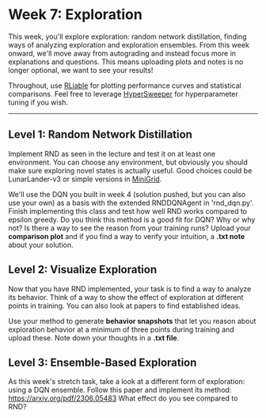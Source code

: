 # Week 7: Exploration

This week, you'll explore exploration: random network distillation, finding ways of analyzing exploration and exploration ensembles. From this week onward, we'll move away from autograding and instead focus more in explanations and questions. This means uploading plots and notes is no longer optional, we want to see your results!

Throughout, use [RLiable](https://github.com/google-research/rliable) for plotting performance curves and statistical comparisons. Feel free to leverage [HyperSweeper](https://github.com/automl/hypersweeper) for hyperparameter tuning if you wish.

---

## Level 1: Random Network Distillation
Implement RND as seen in the lecture and test it on at least one environment. 
You can choose any environment, but obviously you should make sure exploring novel states is actually useful.
Good choices could be LunarLander-v3 or simple versions in [MiniGrid](https://minigrid.farama.org/).

We'll use the DQN you built in week 4 (solution pushed, but you can also use your own) as a basis with the extended RNDDQNAgent in 'rnd_dqn.py'.
Finish implementing this class and test how well RND works compared to epsilon greedy. 
Do you think this method is a good fit for DQN? Why or why not? 
Is there a way to see the reason from your training runs?
Upload your **comparison plot** and if you find a way to verify your intuition, a **.txt note** about your solution.


## Level 2: Visualize Exploration
Now that you have RND implemented, your task is to find a way to analyze its behavior. 
Think of a way to show the effect of exploration at different points in training. 
You can also look at papers to find established ideas.

Use your method to generate **behavior snapshots** that let you reason about exploration behavior at a minimum of three points during training and upload these. Note down your thoughts in a **.txt file**.

## Level 3: Ensemble-Based Exploration

As this week's stretch task, take a look at a different form of exploration: using a DQN ensemble. 
Follow this paper and implement its method: https://arxiv.org/pdf/2306.05483
What effect do you see compared to RND?
